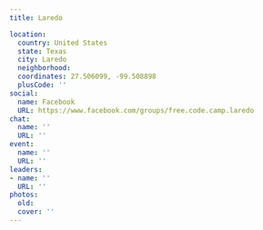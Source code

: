 ```yaml
---
title: Laredo

location:
  country: United States
  state: Texas
  city: Laredo
  neighborhood: 
  coordinates: 27.506099, -99.508898
  plusCode: ''
social:
  name: Facebook
  URL: https://www.facebook.com/groups/free.code.camp.laredo
chat:
  name: ''
  URL: ''
event:
  name: ''
  URL: ''
leaders:
- name: ''
  URL: ''
photos:
  old: 
  cover: ''
---
```

